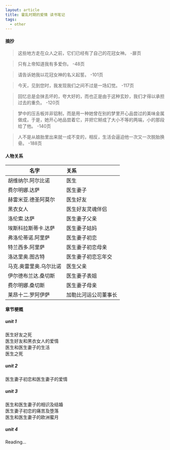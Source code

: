 ```yaml
---
layout: article
title: 霍乱时期的爱情 读书笔记
tags:
  - other
---
```


<!--more-->

#### 摘抄

> 这些地方走在众人之前，它们已经有了自己的花冠女神。
> -扉页

> 只有上帝知道我有多爱你。
> -48页

> 请告诉她我以花冠女神的名义起誓。
> -101页

> 今天，见到您时，我发现我们之间不过是一场幻觉。
> -117页

> 回忆总是会抹去坏的，夸大好的，而也正是由于这种玄妙，我们才得以承担过去的重负。
> -120页

> 梦中的压舌板并非铝制，而是用一种她曾在别的梦里开心品尝过的美味金属做成，于是，她开心地品尝着它，并把它掰成了大小不等的两端，小的那段给了他。
> -140页

> 人不是从娘胎里出来就一成不变的，相反，生活会逼迫他一次又一次脱胎换骨。
> -188页

#### 人物关系
名字|关系
---|:---
胡维纳尔.阿尔比诺|医生
费尔明娜.达萨|医生妻子
赫雷米亚.德圣阿莫尔|医生好友
黑衣女人|医生好友灵魂伴侣
洛伦索.达萨|医生妻子父亲
埃斯科拉斯蒂卡.达萨|医生妻子姑妈
弗洛伦蒂诺.阿里萨|医生妻子初恋
特兰西多.阿里萨|医生妻子初恋母亲
洛达里奥.图古特|医生妻子初恋忘年交
马克.奥雷里奥.乌尔比诺|医生父亲
伊尔德布兰达.桑切斯|医生妻子表姐
费尔明娜.桑切斯|医生妻子母亲
莱昂十二.罗阿伊萨|加勒比河运公司董事长

#### 章节梗概
##### unit 1
医生好友之死  
医生好友和黑衣女人的爱情  
医生和医生妻子的生活  
医生之死  
##### unit 2
医生妻子初恋和医生妻子的爱情  
##### unit 3
医生和医生妻子的相识及结婚  
医生妻子初恋的痛苦及堕落  
医生和医生妻子的欧洲蜜月  
##### unit 4
Reading...